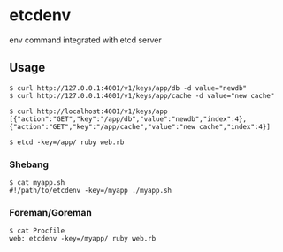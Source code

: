 # etcdenv

env command integrated with etcd server

## Usage

    $ curl http://127.0.0.1:4001/v1/keys/app/db -d value="newdb"
    $ curl http://127.0.0.1:4001/v1/keys/app/cache -d value="new cache"

    $ curl http://localhost:4001/v1/keys/app
    [{"action":"GET","key":"/app/db","value":"newdb","index":4},{"action":"GET","key":"/app/cache","value":"new cache","index":4}]

    $ etcd -key=/app/ ruby web.rb

### Shebang

    $ cat myapp.sh
    #!/path/to/etcdenv -key=/myapp ./myapp.sh

### Foreman/Goreman

    $ cat Procfile
    web: etcdenv -key=/myapp/ ruby web.rb

